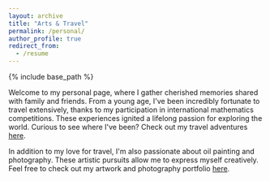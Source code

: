 ```yaml
---
layout: archive
title: "Arts & Travel"
permalink: /personal/
author_profile: true
redirect_from:
  - /resume
---
```


{% include base_path %}

Welcome to my personal page, where I gather cherished memories shared with family and friends. From a young age, I've been incredibly fortunate to travel extensively, thanks to my participation in international mathematics competitions. These experiences ignited a lifelong passion for exploring the world. Curious to see where I've been? Check out my travel adventures [here](https://ploynawapan.github.io/year-archive/).

In addition to my love for travel, I'm also passionate about oil painting and photography. These artistic pursuits allow me to express myself creatively. Feel free to check out my artwork and photography portfolio [here](https://ploynawapan.github.io/portfolio/). 

<!-- ![mycat](/images/meow_clemantine.jpg) -->
